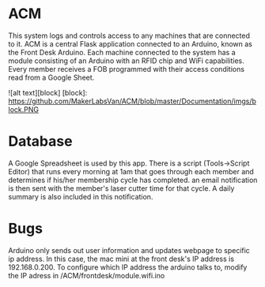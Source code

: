 # ACM
This system logs and controls access to any machines that are connected to it.
ACM is a central Flask application connected to an Arduino, known as the Front Desk Arduino.
Each machine connected to the system has a module consisting of an Arduino with an RFID chip 
and WiFi capabilities. Every member receives a FOB programmed with their access conditions 
read from a Google Sheet.  
  
![alt text][block]
[block]: https://github.com/MakerLabsVan/ACM/blob/master/Documentation/imgs/block.PNG

# Database
A Google Spreadsheet is used by this app. There is a script (Tools->Script Editor) that runs 
every morning at 1am that goes through each member and determines if his/her membership cycle 
has completed. an email notification is then sent with the member's laser cutter time for that 
cycle. A daily summary is also included in this notification.

# Bugs
Arduino only sends out user information and updates webpage to specific ip address. In this case, the mac mini at the front desk's IP address is 192.168.0.200. To configure which IP address the arduino talks to, modify the IP adress in /ACM/frontdesk/module.wifi.ino